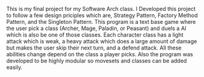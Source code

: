 This is my final project for my Software Arch class. I Developed this project to follow a few design priciples which are, Strategy Pattern, Factory Method Pattern, and the Singleton Pattern.
This program is a text base game where the user pick a class (Archer, Mage, Paladin, or Peasant) and duels a AI which is also be one of those classes. 
Each character class has a light attack which is weak, a heavy attack which does a large amount of damage but makes the user skip their next turn, and a defend attack. 
All these abilities change depend on the class a player picks. Also the program was developed to be highly modular so movesets and classes can be added easily.
